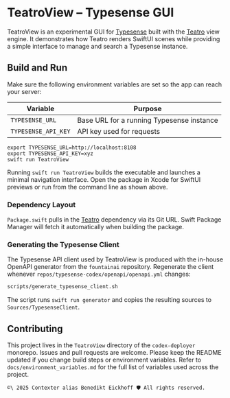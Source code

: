 # TeatroView – Typesense GUI

TeatroView is an experimental GUI for [Typesense](https://typesense.org) built with the [Teatro](../teatro) view engine. It demonstrates how Teatro renders SwiftUI scenes while providing a simple interface to manage and search a Typesense instance.

## Build and Run

Make sure the following environment variables are set so the app can reach your server:

| Variable | Purpose |
|----------|---------|
| `TYPESENSE_URL` | Base URL for a running Typesense instance |
| `TYPESENSE_API_KEY` | API key used for requests |

```
export TYPESENSE_URL=http://localhost:8108
export TYPESENSE_API_KEY=xyz
swift run TeatroView
```

Running `swift run TeatroView` builds the executable and launches a minimal navigation interface. Open the package in Xcode for SwiftUI previews or run from the command line as shown above.

### Dependency Layout

`Package.swift` pulls in the [Teatro](https://github.com/fountain-coach/teatro) dependency via its Git URL. Swift Package Manager will fetch it automatically when building the package.

### Generating the Typesense Client

The Typesense API client used by TeatroView is produced with the in-house OpenAPI generator from the `fountainai` repository. Regenerate the client whenever `repos/typesense-codex/openapi/openapi.yml` changes:

```bash
scripts/generate_typesense_client.sh
```

The script runs `swift run generator` and copies the resulting sources to `Sources/TypesenseClient`.

## Contributing

This project lives in the `TeatroView` directory of the `codex-deployer` monorepo. Issues and pull requests are welcome. Please keep the README updated if you change build steps or environment variables. Refer to `docs/environment_variables.md` for the full list of variables used across the project.


````text
©\ 2025 Contexter alias Benedikt Eickhoff 🛡️ All rights reserved.
````
